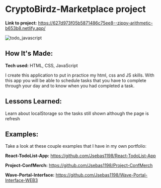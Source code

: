 # CryptoBirdz-Marketplace project

**Link to project:** https://627d973f05b5871486c75ee8--zippy-arithmetic-b653b8.netlify.app/

![todo_javascript](https://user-images.githubusercontent.com/96799477/168452695-37cd66c1-17bf-4c95-b342-7310bef17b53.png)

## How It's Made:

**Tech used:** HTML, CSS, JavaScript

I create this application to put in practice my html, css and JS skills. With this app you will be able to schedule tasks that you have to complete through your day and to know when you had completed a task.

## Lessons Learned:

Learn about localStorage so the tasks still shown although the page is refresh 

## Examples:
Take a look at these couple examples that I have in my own portfolio:

**React-TodoList-App:** https://github.com/Jsebas1198/React-TodoList-App

**Project-ConfMerch:** https://github.com/Jsebas1198/Project-ConfMerch

**Wave-Portal-Interface:** https://github.com/Jsebas1198/Wave-Portal-Interface-WEB3






